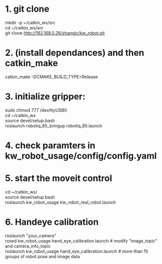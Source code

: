 
# 1. git clone
mkdir -p ~/catkin_ws/src  
cd ~/catkin_ws/src   
git clone http://192.168.0.26/zhangjc/kw_robot.git

# 2. (install dependances) and then catkin_make
catkin_make -DCMAKE_BUILD_TYPE=Release  

# 3. initialize gripper:
sudo chmod 777 /dev/ttyUSB0  
cd ~/catkin_ws  
source devel/setup.bash  
roslaunch robotiq_85_bringup robotiq_85.launch  

# 4. check paramters in kw_robot_usage/config/config.yaml  

# 5. start the moveit control  
cd ~/catkin_ws/  
source devel/setup.bash  
roslaunch kw_robot_usage kw_robot_real_robot.launch  

# 6. Handeye calibration
roslaunch "your_camera"  
rosed kw_robot_usage hand_eye_calibration.launch  # modify "image_topic" and camera_info_topic  
roslaunch kw_robot_usage hand_eye_calibration.launch # more than 15 groups of robot pose and image data  
